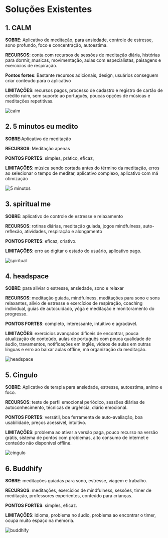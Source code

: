 # Soluções Existentes

## 1. CALM
**SOBRE**: Aplicativo de meditação, para ansiedade, controle de estresse, sono profundo, foco e concentração, autoestima.

**RECURSOS**: conta com recursos de sessões de meditação diária, histórias para dormir,,musicas, movimentação, aulas com especialistas, paisagens e exercicios de respiração.

**Pontos fortes**: Bastante recursos adicionais, design, usuários conseguem criar conteudo para o aplicativo

**LIMITAÇÕES**: recursos pagos, processo de cadastro e registro de cartão de crédito ruim, sem suporte ao português, poucas opções de músicas e meditações repetitivas.

![calm](https://github.com/user-attachments/assets/a266d431-2a8b-4468-b3c7-e82bff554955)


## 2. 5 minutos eu medito
**SOBRE**:Aplicativo de meditação

**RECURSOS**: Meditação apenas

**PONTOS FORTES**: simples, prático, eficaz,

**LIMITAÇÕES**: música sendo cortada antes do término da meditação, erros ao selecionar o tempo de meditar, aplicativo complexo, aplicativo com má otimização

![5 minutos](https://github.com/user-attachments/assets/96bfa6b9-d0d0-4348-af03-b3a143aa0913)


## 3. spiritual me
**SOBRE**: aplicativo de controle de estresse e relaxamento

**RECURSOS**: rotinas diárias, meditação guiada, jogos mindfulness, auto-reflexão, atividades, respiração e alongamento

**PONTOS FORTES**: eficaz, criativo.

**LIMITAÇÕES**: erro ao digitar o estado do usuário, aplicativo pago.

![spiritual](https://github.com/user-attachments/assets/2e7907c2-5de0-41b3-83f8-55af76faa78d)

## 4. headspace
**SOBRE**: para aliviar o estresse, ansiedade, sono e relaxar

**RECURSOS**: meditação guiada, mindfulness, meditações para sono e sons relaxantes, alívio de estresse e exercícios de respiração, coaching individual, guias de autocuidado, yôga e meditação e monitoramento do progresso.

**PONTOS FORTES**: completo, interessante, intuitivo e agradável.

**LIMITAÇÕES**: exercícios avançados difíceis de encontrar, pouca atualização de conteúdo, aulas de português com pouca qualidade de áudio, travamentos, notificações em inglês, vídeos de aulas em outras línguas e erro ao baixar aulas offline, má organização da meditação.

![headspace](https://github.com/user-attachments/assets/be8ee5ed-9053-41b7-a5f4-9c42ba2afd21)


## 5. Cingulo
**SOBRE**: Aplicativo de terapia para ansiedade, estresse, autoestima, animo e foco.

**RECURSOS**: teste de perfil emocional periódico, sessões diárias de autoconhecimento, técnicas de urgência, diário emocional.

**PONTOS FORTES**: versátil, boa ferramenta de auto-avaliação, boa usabilidade, preços acessível, intuitivo.

**LIMITAÇÕES**: problema ao ativar a versão paga, pouco recurso na versão grátis, sistema de pontos com problemas, alto consumo de internet e conteúdo não disponível offline.

![cingulo](https://github.com/user-attachments/assets/886ba4d0-bccf-4ec3-89bf-4b1610054fd2)


## 6. Buddhify
**SOBRE**: meditações guiadas para sono, estresse, viagem e trabalho.

**RECURSOS**: meditações, exercícios de mindfulness, sessões, timer de meditação, professores experientes, conteúdo para crianças.

**PONTOS FORTES**: simples, eficaz.

**LIMITAÇÕES**: idioma, problema no áudio, problema ao encontrar o timer, ocupa muito espaço na memoria.

![buddhify](https://github.com/user-attachments/assets/6cbae3ab-4f6d-42e4-a776-50a83a57aebf)



